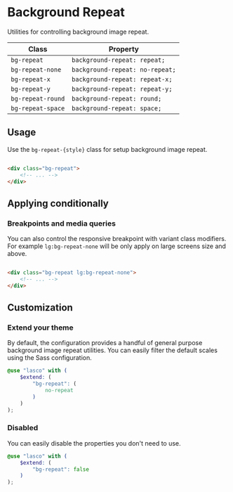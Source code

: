 # Background Repeat

Utilities for controlling background image repeat.

| Class             | Property                        |
|-------------------|---------------------------------|
| `bg-repeat`       | `background-repeat: repeat;`    |
| `bg-repeat-none`  | `background-repeat: no-repeat;` |
| `bg-repeat-x`     | `background-repeat: repeat-x;`  |
| `bg-repeat-y`     | `background-repeat: repeat-y;`  |
| `bg-repeat-round` | `background-repeat: round;`     |
| `bg-repeat-space` | `background-repeat: space;`     |

## Usage

Use the `bg-repeat-{style}` class for setup background image repeat.

```html

<div class="bg-repeat">
    <!-- ... -->
</div>
```

## Applying conditionally

### Breakpoints and media queries

You can also control the responsive breakpoint with variant class modifiers. For example `lg:bg-repeat-none` will be
only apply on large screens size and above.

```html

<div class="bg-repeat lg:bg-repeat-none">
    <!-- ... -->
</div>
```

## Customization

### Extend your theme

By default, the configuration provides a handful of general purpose background image repeat utilities. You can easily
filter the default scales using the Sass configuration.

```scss
@use "lasco" with (
    $extend: (
        "bg-repeat": (
            no-repeat
        )
    )
);
```

### Disabled

You can easily disable the properties you don't need to use.

```scss
@use "lasco" with (
    $extend: (
        "bg-repeat": false
    )
);
```
